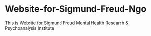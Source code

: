 # Website-for-Sigmund-Freud-Ngo
This is Website for Sigmund Freud Mental Health Research &amp; Psychoanalysis Institute
